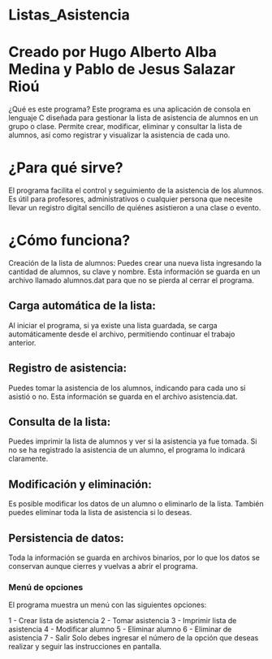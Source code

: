 # Listas_Asistencia

# Creado por Hugo Alberto Alba Medina y Pablo de Jesus Salazar Rioú
¿Qué es este programa?
Este programa es una aplicación de consola en lenguaje C diseñada para gestionar la lista de asistencia de alumnos en un grupo o clase. Permite crear, modificar, eliminar y consultar la lista de alumnos, así como registrar y visualizar la asistencia de cada uno.

# ¿Para qué sirve?
El programa facilita el control y seguimiento de la asistencia de los alumnos. Es útil para profesores, administrativos o cualquier persona que necesite llevar un registro digital sencillo de quiénes asistieron a una clase o evento.

# ¿Cómo funciona?
Creación de la lista de alumnos:
Puedes crear una nueva lista ingresando la cantidad de alumnos, su clave y nombre. Esta información se guarda en un archivo llamado alumnos.dat para que no se pierda al cerrar el programa.

## Carga automática de la lista:
Al iniciar el programa, si ya existe una lista guardada, se carga automáticamente desde el archivo, permitiendo continuar el trabajo anterior.

## Registro de asistencia:
Puedes tomar la asistencia de los alumnos, indicando para cada uno si asistió o no. Esta información se guarda en el archivo asistencia.dat.

## Consulta de la lista:
Puedes imprimir la lista de alumnos y ver si la asistencia ya fue tomada. Si no se ha registrado la asistencia de un alumno, el programa lo indicará claramente.

## Modificación y eliminación:
Es posible modificar los datos de un alumno o eliminarlo de la lista. También puedes eliminar toda la lista de asistencia si lo deseas.

## Persistencia de datos:
Toda la información se guarda en archivos binarios, por lo que los datos se conservan aunque cierres y vuelvas a abrir el programa.

### Menú de opciones
El programa muestra un menú con las siguientes opciones:

1 - Crear lista de asistencia
2 - Tomar asistencia
3 - Imprimir lista de asistencia
4 - Modificar alumno
5 - Eliminar alumno
6 - Eliminar de asistencia
7 - Salir
Solo debes ingresar el número de la opción que deseas realizar y seguir las instrucciones en pantalla.
